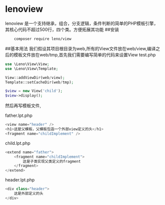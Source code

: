 # lenoview
lenoview 是一个支持继承，组合，分支逻辑，条件判断的简单的PHP模板引擎，其核心代码不超过500行，四个类。方便拓展其功能
##安装
```pash
	composer require leno/view
```

##基本用法
我们假设其项目根目录为web,所有的View文件放在web/view,编译之后的模板文件放在web/tmp,首先我们需要编写简单的代码来设置View
test.php
```php
use \Leno\View\View;
use \Leno\View\Template;

View::addViewDir(web/view);
Template::setCacheDir(web/tmp);

$view = new View('child');
$view->display();
```
然后再写模板文件, 

father.lpt.php
```php
<view name="header" />
<h1>这是父模板，父模板包涵一个外部view定义的头</h1>
<fragment name="childImplement" />
```

child.lpt.php
```php
<extend name="father">
	<fragment name="childImplement">
		这是子类实现父类定义的fragment
	</fragment>
</extend>
```

header.lpt.php
```php
<div class="header">
	这是外部定义的头
</div>
```
